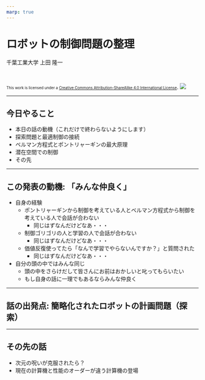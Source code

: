 ```yaml
---
marp: true
---
```


<!-- footer: "2025年12月2日 RSJセミナー" -->

# ロボットの制御問題の整理

千葉工業大学 上田 隆一

<br />

<span style="font-size:70%">This work is licensed under a </span>[<span style="font-size:70%">Creative Commons Attribution-ShareAlike 4.0 International License</span>](https://creativecommons.org/licenses/by-sa/4.0/).
![](https://i.creativecommons.org/l/by-sa/4.0/88x31.png)

---

<!-- paginate: true -->

## 今日やること

- 本日の話の動機（これだけで終わらないようにします）
- 探索問題と最適制御の接続
- ベルマン方程式とポントリャーギンの最大原理
- 潜在空間での制御
- その先

---

## この発表の動機: 「みんな仲良く」

- 自身の経験
    - ポントリャーギンから制御を考えている人とベルマン方程式から制御を考えている人で会話が合わない
        - 同じはずなんだけどなあ・・・
    - 制御ゴリゴリの人と学習の人で会話が合わない
        - 同じはずなんだけどなあ・・・
    - 価値反復使ってたら「なんで学習でやらないんですか？」と質問された
        - 同じはずなんだけどなあ・・・
- 自分の頭の中ではみんな同じ
    - 頭の中をさらけだして皆さんにお前はおかしいと叱ってもらいたい
    - もし自身の話に一理でもあるならみんな仲良く

---

## 話の出発点: 簡略化されたロボットの計画問題（探索）

---

## その先の話

- 次元の呪いが克服されたら？
- 現在の計算機と性能のオーダーが違う計算機の登場
